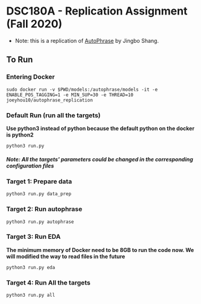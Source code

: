 # DSC180A - Replication Assignment (Fall 2020)
- Note: this is a replication of [AutoPhrase](https://github.com/shangjingbo1226/AutoPhrase) by Jingbo Shang.

## To Run

### Entering Docker
```
sudo docker run -v $PWD/models:/autophrase/models -it -e ENABLE_POS_TAGGING=1 -e MIN_SUP=30 -e THREAD=10 joeyhou10/autophrase_replication
```

### Default Run (run all the targets)
**Use python3 instead of python because the default python on the docker is python2**
```
python3 run.py
```
##### Note: All the targets' parameters could be changed in the corresponding configuration files
### Target 1: Prepare data
```
python3 run.py data_prep
```
### Target 2: Run autophrase
```
python3 run.py autophrase
```
### Target 3: Run EDA 
**The minimum memory of Docker need to be 8GB to run the code now. We will modified the way to read files in the future**
```
python3 run.py eda
```
### Target 4: Run All the targets 
```
python3 run.py all
```
